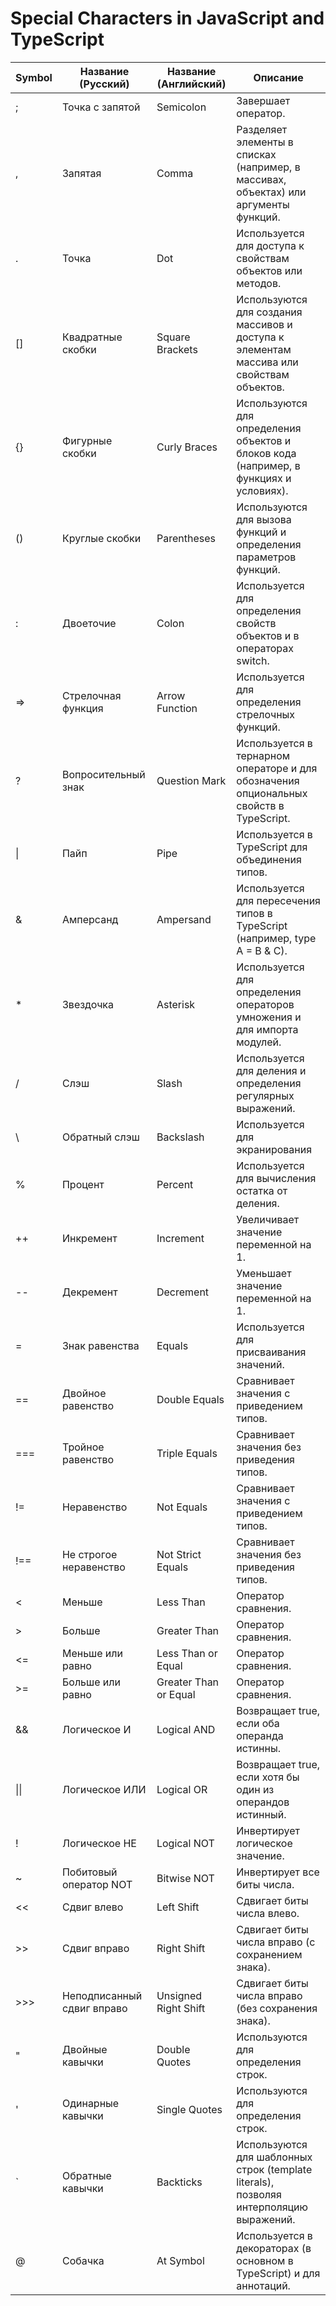 # Special Characters in JavaScript and TypeScript

| Symbol | Название (Русский)         | Название (Английский) | Описание                                                                                 |
|--------|----------------------------|-----------------------|------------------------------------------------------------------------------------------|
| ;      | Точка с запятой            | Semicolon             | Завершает оператор.                                                                      |
| ,      | Запятая                    | Comma                 | Разделяет элементы в списках (например, в массивах, объектах) или аргументы функций.     |
| .      | Точка                      | Dot                   | Используется для доступа к свойствам объектов или методов.                               |
| []     | Квадратные скобки          | Square Brackets       | Используются для создания массивов и доступа к элементам массива или свойствам объектов. |
| {}     | Фигурные скобки            | Curly Braces          | Используются для определения объектов и блоков кода (например, в функциях и условиях).   |
| ()     | Круглые скобки             | Parentheses           | Используются для вызова функций и определения параметров функций.                        |
| :      | Двоеточие                  | Colon                 | Используется для определения свойств объектов и в операторах switch.                     |
| =>     | Стрелочная функция         | Arrow Function        | Используется для определения стрелочных функций.                                         |
| ?      | Вопросительный знак        | Question Mark         | Используется в тернарном операторе и для обозначения опциональных свойств в TypeScript.  |
| \|     | Пайп                       | Pipe                  | Используется в TypeScript для объединения типов.                                         |
| &      | Амперсанд                  | Ampersand             | Используется для пересечения типов в TypeScript (например, type A = B & C).              |
| *      | Звездочка                  | Asterisk              | Используется для определения операторов умножения и для импорта модулей.                 |
| /      | Слэш                       | Slash                 | Используется для деления и определения регулярных выражений.                             |
| \      | Обратный слэш              | Backslash             | Используется для экранирования                                                           |
| %      | Процент                    | Percent               | Используется для вычисления остатка от деления.                                          |
| ++     | Инкремент                  | Increment             | Увеличивает значение переменной на 1.                                                    |
| --     | Декремент                  | Decrement             | Уменьшает значение переменной на 1.                                                      |
| =      | Знак равенства             | Equals                | Используется для присваивания значений.                                                  |
| ==     | Двойное равенство          | Double Equals         | Сравнивает значения с приведением типов.                                                 |
| ===    | Тройное равенство          | Triple Equals         | Сравнивает значения без приведения типов.                                                |
| !=     | Неравенство                | Not Equals            | Сравнивает значения с приведением типов.                                                 |
| !==    | Не строгое неравенство     | Not Strict Equals     | Сравнивает значения без приведения типов.                                                |
| <      | Меньше                     | Less Than             | Оператор сравнения.                                                                      |
| \>     | Больше                     | Greater Than          | Оператор сравнения.                                                                      |
| <=     | Меньше или равно           | Less Than or Equal    | Оператор сравнения.                                                                      |
| \>=    | Больше или равно           | Greater Than or Equal | Оператор сравнения.                                                                      |
| &&     | Логическое И               | Logical AND           | Возвращает true, если оба операнда истинны.                                              |
| \|\|   | Логическое ИЛИ             | Logical OR            | Возвращает true, если хотя бы один из операндов истинный.                                |
| !      | Логическое НЕ              | Logical NOT           | Инвертирует логическое значение.                                                         |
| ~      | Побитовый оператор NOT     | Bitwise NOT           | Инвертирует все биты числа.                                                              |
| <<     | Сдвиг влево                | Left Shift            | Сдвигает биты числа влево.                                                               |
| \>>    | Сдвиг вправо               | Right Shift           | Сдвигает биты числа вправо (с сохранением знака).                                        |
| \>>>   | Неподписанный сдвиг вправо | Unsigned Right Shift  | Сдвигает биты числа вправо (без сохранения знака).                                       |
| "      | Двойные кавычки            | Double Quotes         | Используются для определения строк.                                                      |
| '      | Одинарные кавычки          | Single Quotes         | Используются для определения строк.                                                      |
| `      | Обратные кавычки           | Backticks             | Используются для шаблонных строк (template literals), позволяя интерполяцию выражений.   |
| @      | Собачка                    | At Symbol             | Используется в декораторах (в основном в TypeScript) и для аннотаций.                    |
